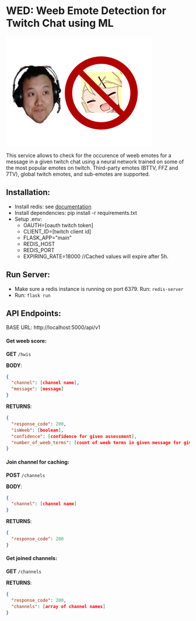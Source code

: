 # WED: Weeb Emote Detection for Twitch Chat using ML

![NaM](assets/nam.png)

This service allows to check for the occurence of weeb emotes for a message in a given twitch chat using a neural network trained on some of the most popular emotes on twitch. Third-party emotes (BTTV, FFZ and 7TV), global twitch emotes, and sub-emotes are supported.

## Installation:

* Install redis: see [documentation](https://redis.io/docs/getting-started)
* Install dependencies: pip install -r requirements.txt
* Setup .env: 
  * OAUTH=[oauth twitch token]
  * CLIENT_ID=[twitch client id]
  * FLASK_APP="main" 
  * REDIS_HOST
  * REDIS_PORT
  * EXPIRING_RATE=18000 //Cached values will expire after 5h.

## Run Server:

* Make sure a redis instance is running on port 6379. Run: <code>redis-server</code>
* Run: <code>flask run</code>

## API Endpoints:

BASE URL: http://localhost:5000/api/v1

#### Get weeb score:
**GET** <code>/hwis</code>

**BODY**: 
```json
{ 
  "channel": [channel name], 
  "message": [message] 
}
```
**RETURNS**: 
```json
{ 
  "response_code": 200, 
  "isWeeb": [boolean], 
  "confidence": [confidence for given assessment], 
  "number_of_weeb_terms": [count of weeb terms in given message for given channel] 
}
```

#### Join channel for caching:
**POST** <code>/channels</code>

**BODY**:
```json
{
  "channel": [channel name]
}
```
**RETURNS**:
```json
{
  "response_code": 200
}
```

#### Get joined channels:
**GET** <code>/channels</code>

**RETURNS**:
```json
{
  "response_code": 200,
  "channels": [array of channel names]
}
```
